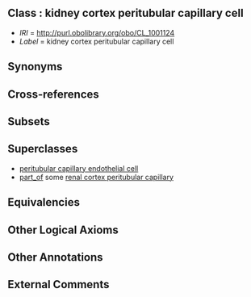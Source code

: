
## Class : kidney cortex peritubular capillary cell

 * *IRI* = http://purl.obolibrary.org/obo/CL_1001124
 * *Label* = kidney cortex peritubular capillary cell

## Synonyms


## Cross-references


## Subsets


## Superclasses

 * [peritubular capillary endothelial cell](../../CL/33/CL_1001033.md)
 * [part_of](../../BFO/50/BFO_0000050.md) some [renal cortex peritubular capillary](../../UBERON/51/UBERON_0006851.md)

## Equivalencies


## Other Logical Axioms


## Other Annotations


## External Comments

